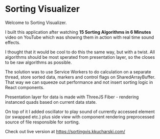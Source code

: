 # Sorting Visualizer

Welcome to Sorting Visualizer.

I built this application after watching **15 Sorting Algorithms in 6 Minutes** video on YouTube which
was showing them in action with real time sound effects.

I thought that it would be cool to do this the same
way, but with a twist. All algorithms should be most sperated from presentation layer, so the closes to be raw
algorithms as possible.

The solution was to use Service Workers to do calculation on a separate thread, store sorted data, markers
and control flags on SharedArrayBuffer. That way we can squeeze out performance and not insert sorting logic in
React components.

Presentation layer for data is made with ThreeJS Fiber - rendering instanced quads based on current data state.

On top of it I added oscillator to play sound of currently accessed element (or swapped etc.)
plus side view with component rendering preprocessed source of file responsible for sorting.

Check out live version at https://sortingvis.kkucharski.com/